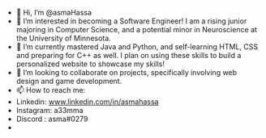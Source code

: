 - 👋 Hi, I’m @asmaHassa
- 👀 I’m interested in becoming a Software Engineer! I am a rising junior majoring in Computer Science, and a potential minor in Neuroscience at the University of Minnesota. 
- 🌱 I’m currently mastered Java and Python, and self-learning HTML, CSS and preparing for C++ as well. I plan on using these skills to build a personalized website to showcase my skills!
- 💞️ I’m looking to collaborate on projects, specifically involving web design and game development. 
- 📫 How to reach me: 
-   Linkedin: www.linkedin.com/in/asmahassa
-   Instagram: a33mma
-   Discord : asma#0279
- 


<!---
asmaHassa/asmaHassa is a ✨ special ✨ repository because its `README.md` (this file) appears on your GitHub profile.
You can click the Preview link to take a look at your changes.
--->
